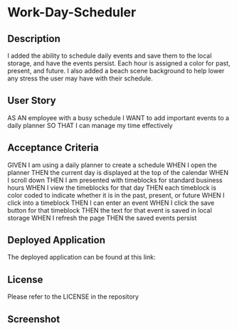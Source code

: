 # Work-Day-Scheduler

## Description

I added the ability to schedule daily events and save them to the local storage, and have the events persist. 
Each hour is assigned a color for past, present, and future. I also added a beach scene background to help
lower any stress the user may have with their schedule.

## User Story

AS AN employee with a busy schedule
I WANT to add important events to a daily planner
SO THAT I can manage my time effectively

## Acceptance Criteria

GIVEN I am using a daily planner to create a schedule
WHEN I open the planner
THEN the current day is displayed at the top of the calendar
WHEN I scroll down
THEN I am presented with timeblocks for standard business hours
WHEN I view the timeblocks for that day
THEN each timeblock is color coded to indicate whether it is in the past, present, or future
WHEN I click into a timeblock
THEN I can enter an event
WHEN I click the save button for that timeblock
THEN the text for that event is saved in local storage
WHEN I refresh the page
THEN the saved events persist

## Deployed Application

The deployed application can be found at this link: 

## License

Please refer to the LICENSE in the repository

## Screenshot